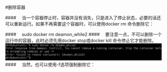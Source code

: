 #删除容器

####&emsp; 当一个容器停止时，容器并没有消失，只是进入了停止状态，必要的话还可以重新运行。如果不再需要这个容器时，可以使用docker rm 命令删除它：

 ####&emsp; sudo docker rm deamon_while2 
 ####&emsp; 要注意一点，不可以删除一个运行中的容器，此时必须先用docker stop或docker kill 命令停止它才能删除。
 ![](/assets/13.png)
 ####&emsp; 当然，也可以使用-f选项强制删除它：
 